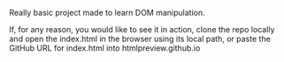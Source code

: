 Really basic project made to learn DOM manipulation.

If, for any reason, you would like to see it in action, clone the repo locally and open the index.html in the browser using its local path, or paste the GitHub URL for index.html into htmlpreview.github.io